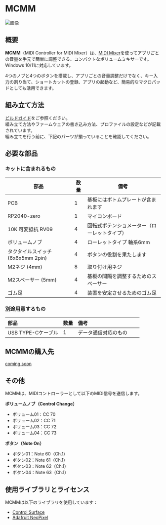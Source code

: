 # MCMM

![画像](画像のURL)


## 概要

**MCMM**（MIDI Controller for MIDI Mixer）は、[MIDI Mixer](https://midi-mixer.com/)を使ってアプリごとの音量を手元で簡単に調整できる、コンパクトなボリュームミキサーです。Windows 10/11に対応しています。  

4つのノブと4つのボタンを搭載し、アプリごとの音量調整だけでなく、キー入力の割り当て、ショートカットの登録、アプリの起動など、簡易的なマクロパッドとしても活用できます。


## 組み立て方法

[ビルドガイド](ビルドガイドのURL)をご参照ください。  
組み立て方法やファームウェアの書き込み方法、プロファイルの設定などが記載されています。  
組み立てを行う前に、下記のパーツが揃っていることを確認してください。
  

## 必要な部品

### キットに含まれるもの

| 部品                               | 数量  | 備考                                    |
|------------------------------------|-------|-------------------------------------------|
| PCB                                | 1     | 基板にはボトムプレートが含まれます           |
| RP2040-zero                        | 1     | マイコンボード                             |
| 10K 可変抵抗 RV09                   | 4     | 回転式ポテンショメーター（ローレットタイプ） |
| ボリュームノブ                      | 4     | ローレットタイプ 軸系6mm                      |
| タクタイルスイッチ (6x6x5mm 2pin)    | 4     | ボタンの役割を果たします                   |
| M2ネジ (4mm)                        | 8     | 取り付け用ネジ                            |
| M2スペーサー (5mm)                   | 4     | 基板の間隔を調整するためのスペーサー        |
| ゴム足                              | 4     | 装置を安定させるためのゴム足                |


### 別途用意するもの

| 部品                    | 数量 | 備考                   |
|:------------------------|:-----|:-----------------------|
| USB TYPE-Cケーブル       | 1    | データ通信対応のもの　　 |



## MCMMの購入先
[coming soon](購入先URL)  


## その他

MCMMは、MIDIコントローラーとして以下のMIDI信号を送信します。

**ボリュームノブ（Control Change）**
- ボリューム01：CC 70
- ボリューム02：CC 71
- ボリューム03：CC 72
- ボリューム04：CC 73

**ボタン（Note On）**
- ボタン01：Note 60（Ch.1）
- ボタン02：Note 61（Ch.1）
- ボタン03：Note 62（Ch.1）
- ボタン04：Note 63（Ch.1）


## 使用ライブラリとライセンス

MCMMは以下のライブラリを使用しています：
- [Control Surface](https://github.com/tttapa/Control-Surface)
- [Adafruit NeoPixel](https://github.com/adafruit/Adafruit_NeoPixel)

